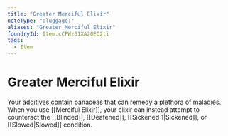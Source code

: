 ```yaml
---
title: "Greater Merciful Elixir"
noteType: ":luggage:"
aliases: "Greater Merciful Elixir"
foundryId: Item.cCPWz61XA20EQ2ti
tags:
  - Item
---
```


# Greater Merciful Elixir

Your additives contain panaceas that can remedy a plethora of maladies. When you use [[Merciful Elixir]], your elixir can instead attempt to counteract the [[Blinded]], [[Deafened]], [[Sickened 1|Sickened]], or [[Slowed|Slowed]] condition.
